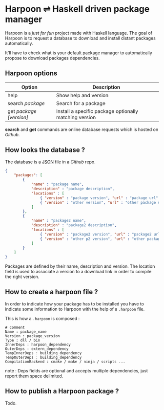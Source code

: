 # Harpoon ⇌ Haskell driven package manager

Harpoon is a *just for fun* project made with Haskell language.
The goal of Harpoon is to request a database to download and install distant packages automatically.

It'll have to check what is your default package manager to automatically propose to download packages dependencies.

## Harpoon options

| Option                    | Description                                            |
|---------------------------|--------------------------------------------------------|
| help                      | Show help and version                                  |
| search *package*          | Search for a package                                   |
| get *package* *[version]* | Install a specific package optionally matching version |

**search** and **get** commands are online database requests which is hosted on *Github*.

## How looks the database ?
The database is a [JSON](https://fr.wikipedia.org/wiki/JavaScript_Object_Notation) file in a *Github* repo.

```JSON
{
	"packages": [
		{
			"name" : "package name",
			"description" : "package description",
			"locations" : [
				{ "version" : "package version", "url" : "package url" },
				{ "version" : "other version", "url" : "other package url" }
			]
		},
		{
			"name" : "package2 name",
			"description" : "package2 description",
			"locations" : [
				{ "version" : "package2 version", "url" : "package2 url" },
				{ "version" : "other p2 version", "url" : "other package2 url" }
			]
		}
	]
}
```

Packages are defined by their name, description and version. The location field is used to associate a version to a download link in order to compile the right version.


## How to create a harpoon file ?

In order to indicate how your package has to be installed you have to indicate some information to Harpoon with the help of a `.harpoon` file.

This is how a `.harpoon` is composed :

```
# comment
Name : package_name
Version : package_version
Type : dll / bin
InnerDeps : harpoon_dependency
OuterDeps : extern_dependency
TempInnerDeps : building_dependency
TempOuterDeps : building_dependency
CompilationBackend : cmake / make / ninja / scripts ...
```
note : Deps fields are optional and accepts multiple dependencies, just report them space delimited.

## How to publish a Harpoon package ?

Todo.
